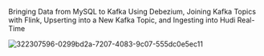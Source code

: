 
Bringing Data from MySQL to Kafka Using Debezium, Joining Kafka Topics with Flink, Upserting into a New Kafka Topic, and Ingesting into Hudi Real-Time


![322307596-0299bd2a-7207-4083-9c07-555dc0e5ec11](https://github.com/Praveenrtp/DebeziumFlinkHudiSync/assets/46226861/81becb03-5e96-4253-99ca-722181a88f70)
